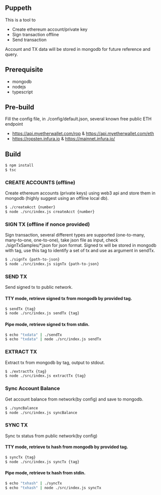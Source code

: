 ## Puppeth
This is a tool to 
- Create ethereum account/private key
- Sign transaction offline
- Send transaction

Account and TX data will be stored in mongodb for future reference and query.

## Prerequisite
- mongodb
- nodejs
- typescript

## Pre-build
Fill the config file, in ./config/default.json, several known free public ETH endpoint
- https://api.myetherwallet.com/rop & https://api.myetherwallet.com/eth
- https://ropsten.infura.io & https://mainnet.infura.io/

## Build
```sh
$ npm install
$ tsc
```

### CREATE ACCOUNTS (offline)
Create ethereum accounts (private keys) using web3 api and store them in mongodb (highly suggest using an offline local db).
```sh
$ ./createAcct {number}
$ node ./src/index.js createAcct {number}
```

### SIGN TX (offline if nonce provided)
Sign transaction, several different types are supported (one-to-many, many-to-one, one-to-one), take json file as input, check ./signTxSamples/\*.json for json format.
Signed tx will be stored in mongodb with tag, use this tag to identify a set of tx and use as argument in sendTx.
```sh
$ ./signTx {path-to-json}
$ node ./src/index.js signTx {path-to-json}
```

### SEND TX
Send signed tx to public network.
#### TTY mode, retrieve signed tx from mongodb by provided tag.
```sh
$ sendTx {tag}
$ node ./src/index.js sendTx {tag}
```
#### Pipe mode, retrieve signed tx from stdin.
```sh
$ echo "txdata" | ./sendTx
$ echo "txdata" | node ./src/index.js sendTx
```

### EXTRACT TX
Extract tx from mongodb by tag, output to stdout.
```sh
$ ./extractTx {tag}
$ node ./src/index.js extractTx {tag}
```

### Sync Account Balance
Get account balance from network(by config) and save to mongodb.
```sh
$ ./syncBalance
$ node ./src/index.js syncBalance
```

### SYNC TX
Sync tx status from public network(by config)
#### TTY mode, retrieve tx hash from mongodb by provided tag.
```sh
$ syncTx {tag}
$ node ./src/index.js syncTx {tag}
```
#### Pipe mode, retrieve tx hash from stdin.
```sh
$ echo "txhash" | ./syncTx
$ echo "txhash" | node ./src/index.js syncTx
```
